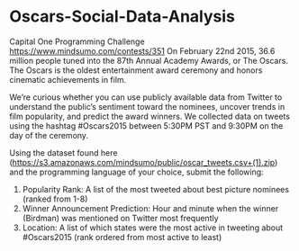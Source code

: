 # Oscars-Social-Data-Analysis
Capital One Programming Challenge 
https://www.mindsumo.com/contests/351
On February 22nd 2015, 36.6 million people tuned into the 87th Annual Academy Awards, or The Oscars. The Oscars is the oldest entertainment award ceremony and honors cinematic achievements in film.

We’re curious whether you can use publicly available data from Twitter to understand the public’s sentiment toward the nominees, uncover trends in film popularity, and predict the award winners. We collected data on tweets using the hashtag #Oscars2015 between 5:30PM PST and 9:30PM on the day of the ceremony.

Using the dataset found here (https://s3.amazonaws.com/mindsumo/public/oscar_tweets.csv+(1).zip) and the programming language of your choice, submit the following:

1) Popularity Rank: A list of the most tweeted about best picture nominees (ranked from 1-8) 
2) Winner Announcement Prediction: Hour and minute when the winner (Birdman) was mentioned on Twitter most frequently 
3) Location: A list of which states were the most active in tweeting about #Oscars2015 (rank ordered from most active to least) 

